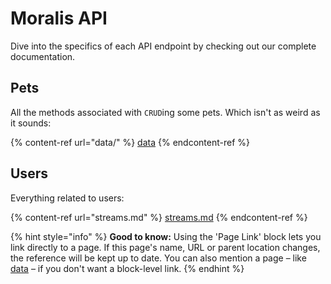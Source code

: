 # Moralis API

Dive into the specifics of each API endpoint by checking out our complete documentation.

## Pets

All the methods associated with `CRUD`ing some pets. Which isn't as weird as it sounds:

{% content-ref url="data/" %}
[data](data/)
{% endcontent-ref %}

## Users

Everything related to users:

{% content-ref url="streams.md" %}
[streams.md](streams.md)
{% endcontent-ref %}

{% hint style="info" %}
**Good to know:** Using the 'Page Link' block lets you link directly to a page. If this page's name, URL or parent location changes, the reference will be kept up to date. You can also mention a page – like [data](data/ "mention") – if you don't want a block-level link.
{% endhint %}
